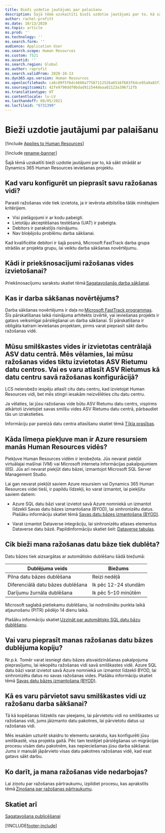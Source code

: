 ```yaml
---
title: Bieži uzdotie jautājumi par palaišanu
description: Šajā tēmā uzskaitīti bieži uzdotie jautājumi par to, kā sākt strādāt ar Dynamics 365 Human Resources ieviešanas projektu.
author: rachel-profitt
ms.date: 10/13/2020
ms.topic: article
ms.prod: ''
ms.technology: ''
ms.search.form: ''
audience: Application User
ms.search.scope: Human Resources
ms.custom: 7521
ms.assetid: ''
ms.search.region: Global
ms.author: raprofit
ms.search.validFrom: 2020-10-13
ms.dyn365.ops.version: Human Resources
ms.openlocfilehash: ca6c89f5f6dc4660a77587112526a6516f683f64ce95a9a83f39add119d2ee12
ms.sourcegitcommit: 42fe9790ddf0bdad911544deaa82123a396712fb
ms.translationtype: HT
ms.contentlocale: lv-LV
ms.lasthandoff: 08/05/2021
ms.locfileid: "6731399"
---
```

# <a name="go-live-faq"></a>Bieži uzdotie jautājumi par palaišanu 

[!include [Applies to Human Resources](../includes/applies-to-hr.md)]

[!include [rename-banner](~/includes/cc-data-platform-banner.md)]

Šajā tēmā uzskaitīti bieži uzdotie jautājumi par to, kā sākt strādāt ar Dynamics 365 Human Resources ieviešanas projektu. 

## <a name="when-can-i-configure-and-request-my-production-environment"></a>Kad varu konfigurēt un pieprasīt savu ražošanas vidi? 

Parasti ražošanas vide tiek izvietota, ja ir ievērota atbilstība tālāk minētajiem kritērijiem.

- Visi pielāgojumi ir ar kodu pabeigti.
- Lietotāju akceptēšanas testēšana (UAT) ir pabeigta.
- Debitors ir parakstījis risinājumu.
- Nav bloķējošu problēmu darba sākšanai. 

Kad kvalificētie debitori ir šajā posmā, Microsoft FastTrack darba grupa strādās ar projekta grupu, lai veiktu darba sākšanas novērtējumu. 

## <a name="what-are-the-prerequisites-to-deploying-a-production-environment"></a>Kādi ir priekšnosacījumi ražošanas vides izvietošanai? 

Priekšnosacījumu sarakstu skatiet tēmā [Sagatavošanās darba sākšanai](hr-admin-go-live-prepare.md). 

## <a name="what-is-a-go-live-assessment"></a>Kas ir darba sākšanas novērtējums?  

Darba sākšanas novērtējums ir daļa no [Microsoft FastTrack programmas](/dynamics365/fasttrack/). Šīs pārskatīšanas laikā risinājuma arhitekts izvērtē, vai ieviešanas projekts ir gatavs veiksmīgai pārslēgšanai un darba sākšanai. Šī pārskatīšana ir obligāta katram ieviešanas projektam, pirms varat pieprasīt sākt darbu ražošanas vidē. 

## <a name="our-sandbox-environments-are-deployed-in-the-central-us-datacenter-we-want-our-production-environments-to-be-deployed-in-the-west-us-datacenter-can-i-select-west-us-as-the-datacenter-in-my-production-configuration"></a>Mūsu smilškastes vides ir izvietotas centrālajā ASV datu centrā. Mēs vēlamies, lai mūsu ražošanas vides tiktu izvietotas ASV Rietumu datu centros. Vai es varu atlasīt ASV Rietumus kā datu centru savā ražošanas konfigurācijā? 

LCS neierobežo iespēju atlasīt citu datu centru, kad izvietojat Human Resources vidi, bet mēs stingri iesakām neizvēlēties citu datu centru.  

Ja vēlaties, lai jūsu ražošanas vide būtu ASV Rietumu datu centrs, vispirms atkārtoti izvietojiet savas smilšu vides ASV Rietumu datu centrā, pārbaudiet tās un izrakstieties. 

Informāciju par pareizā datu centra atlasīšanu skatiet tēmā [Tīkla prasības](../fin-ops-core/fin-ops/get-started/system-requirements.md#network-requirements). 

## <a name="what-level-of-access-do-i-have-to-the-azure-resources-for-my-human-resources-environments"></a>Kāda līmeņa piekļuve man ir Azure resursiem manās Human Resources vidēs?  

Piekļuve Human Resources vidēm ir ierobežota. Jūs nevarat piekļūt virtuālajai mašīnai (VM) vai Microsoft interneta informācijas pakalpojumiem (IIS). Jūs arī nevarat piekļūt datu bāzei, izmantojot Microsoft SQL Server Management Studio. 

Lai gan nevarat piekļūt saviem Azure resursiem vai Dynamics 365 Human Resources videi tieši, ir papildu līdzekļi, ko varat izmantot, lai piekļūtu saviem datiem:

- Azure SQL datu bāzi varat izvietot savā Azure nomniekā un izmantot līdzekli Savas datu bāzes izmantošana (BYOD), lai sinhronizētu datus. Plašāku informāciju skatiet tēmā [Savas datu bāzes izmantošana (BYOD)](../fin-ops-core/dev-itpro/analytics/export-entities-to-your-own-database.md).

- Varat izmantot Dataverse integrāciju, lai sinhronizētu atlases elementus Dataverse datu bāzē. Papildinformāciju skatiet šeit: [Dataverse tabulas](hr-developer-entities.md). 

## <a name="how-often-is-my-production-database-backed-up"></a>Cik bieži mana ražošanas datu bāze tiek dublēta? 

Datu bāzes tiek aizsargātas ar automātisko dublēšanu šādā biežumā:

| Dublējuma veids | Biežums |
| --- | --- |
| Pilna datu bāzes dublēšana | Reizi nedēļā |
| Diferenciālā datu bāzes dublēšana | Ik pēc 12-24 stundām |
| Darījumu žurnāla dublēšana | Ik pēc 5–10 minūtēm |

Microsoft saglabā pietiekamu dublēšanu, lai nodrošinātu punkta laikā atjaunošanu (PITR) pēdējo 14 dienu laikā. 

Plašāku informāciju skatiet [Uzzināt par automātisko SQL datu bāzu dublēšanu](/azure/azure-sql/database/automated-backups-overview?tabs=single-database). 

## <a name="can-i-request-a-copy-of-the-backup-of-my-production-database"></a>Vai varu pieprasīt manas ražošanas datu bāzes dublējuma kopiju? 

Nr.p.k. Tomēr varat iesniegt datu bāzes atsvaidzināšanas pakalpojuma pieprasījumu, lai iekopētu ražošanas vidi savā smilškastes vidē. Azure SQL datu bāzi varat izvietot savā Azure nomniekā un izmantot līdzekli BYOD, lai sinhronizētu datus no savas ražošanas vides. Plašāku informāciju skatiet tēmā [Savas datu bāzes izmantošana (BYOD)](../fin-ops-core/dev-itpro/analytics/export-entities-to-your-own-database.md). 

## <a name="how-do-i-move-my-sandbox-environment-to-production-for-go-live"></a>Kā es varu pārvietot savu smilškastes vidi uz ražošanu darba sākšanai? 

Tā kā kopēšanas līdzeklis nav pieejams, lai pārvietotu vidi no smilškastes uz ražošanas vidi, jums jāizmanto datu pakotnes, lai pārvietotu datus uz ražošanas vidi.  

Mēs iesakām uzturēt skaidru to elementu sarakstu, kas konfigurēti jūsu smilškastē, visa projekta gaitā. Pēc tam testējiet pārslēgšanas un migrācijas procesu visām datu pakotnēm, kas nepieciešamas jūsu darba sākšanai. Jums ir manuāli jāpārvieto visas datu pakotnes ražošanas vidē, kad esat gatavs sākt darbu. 

## <a name="what-should-i-do-if-my-production-environment-is-down"></a>Ko darīt, ja mana ražošanas vide nedarbojas? 

Lai ziņotu par ražošanas pārtraukumu, izpildiet procesu, kas aprakstīts tēmā [Ziņošana par ražošanas pārtraukumu](../fin-ops-core/dev-itpro/lifecycle-services/report-production-outage.md). 

 ## <a name="see-also"></a>Skatiet arī

 [Sagatavošana publicēšanai](hr-admin-go-live-prepare.md)


[!INCLUDE[footer-include](../includes/footer-banner.md)]